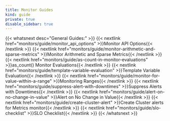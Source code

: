 ```yaml
---
title: Monitor Guides
kind: guide
private: true
disable_sidebar: true
---
```


{{< whatsnext desc="General Guides:" >}}
    {{< nextlink href="monitors/guide/monitor_api_options" >}}Monitor API Options{{< /nextlink >}}
    {{< nextlink href="monitors/guide/monitor-arithmetic-and-sparse-metrics" >}}Monitor Arithmetic and Sparse Metrics{{< /nextlink >}}
    {{< nextlink href="monitors/guide/as-count-in-monitor-evaluations" >}}as_count() Monitor Evaluations{{< /nextlink >}}
    {{< nextlink href="monitors/guide/template-variable-evaluation" >}}Template Variable Evaluation{{< /nextlink >}}
    {{< nextlink href="monitors/guide/monitor-for-value-within-a-range" >}}Monitoring Ranges{{< /nextlink >}}
    {{< nextlink href="monitors/guide/suppress-alert-with-downtimes" >}}Suppress Alerts with Downtimes{{< /nextlink >}}
    {{< nextlink href="monitors/guide/alert-on-no-change-in-value" >}}Alert on No Change in Value{{< /nextlink >}}
    {{< nextlink href="monitors/guide/create-cluster-alert" >}}Create Cluster alerts for Metrics monitor{{< /nextlink >}}
    {{< nextlink href="monitors/guide/slo-checklist" >}}SLO Checklist{{< /nextlink >}}
{{< /whatsnext >}}

